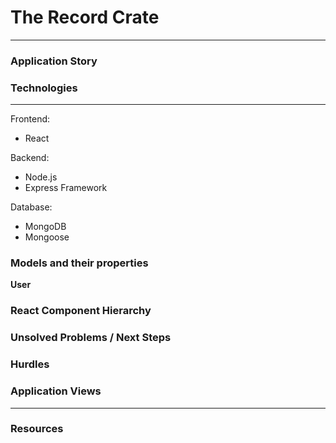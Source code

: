 # The Record Crate
-----------------

### Application Story



### Technologies
-----------------
Frontend: 
- React

Backend: 
- Node.js
- Express Framework

Database: 
- MongoDB
- Mongoose

### Models and their properties
**User**


### React Component Hierarchy



### Unsolved Problems / Next Steps


### Hurdles




### Application Views
----------------------



### Resources
